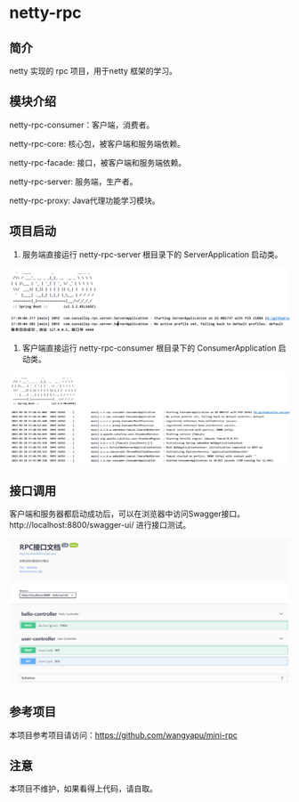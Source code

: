 # netty-rpc
## 简介

netty 实现的 rpc 项目，用于netty 框架的学习。

## 模块介绍

netty-rpc-consumer：客户端，消费者。

netty-rpc-core: 核心包，被客户端和服务端依赖。

netty-rpc-facade: 接口，被客户端和服务端依赖。

netty-rpc-server: 服务端，生产者。

netty-rpc-proxy: Java代理功能学习模块。

## 项目启动

1. 服务端直接运行 netty-rpc-server 根目录下的 ServerApplication 启动类。

![](.\images\0.png)

1. 客户端直接运行 netty-rpc-consumer 根目录下的 ConsumerApplication 启动类。

![](.\images\1.png)

## 接口调用

客户端和服务器都启动成功后，可以在浏览器中访问Swagger接口。http://localhost:8800/swagger-ui/ 进行接口测试。

![](.\images\2.png)

## 参考项目

本项目参考项目请访问：https://github.com/wangyapu/mini-rpc

## 注意

本项目不维护，如果看得上代码，请自取。


